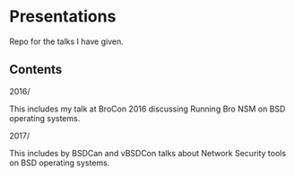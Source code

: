 Presentations
==========

Repo for the talks I have given.

Contents
---------------------------------

2016/

  This includes my talk at BroCon 2016 discussing Running Bro NSM on BSD operating systems.

2017/

  This includes by BSDCan and vBSDCon talks about Network Security tools on BSD operating systems.


